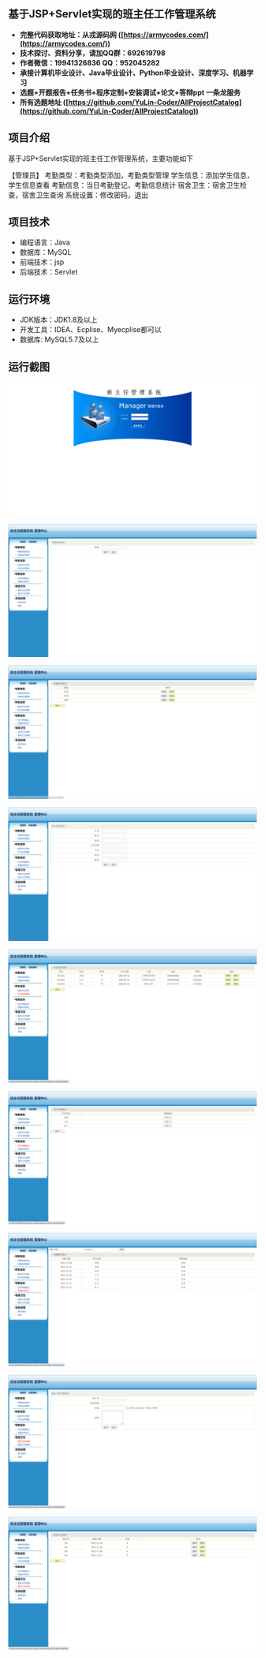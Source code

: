 ## 基于JSP+Servlet实现的班主任工作管理系统

- <b>完整代码获取地址：从戎源码网 ([https://armycodes.com/](https://armycodes.com/))</b>
- <b>技术探讨、资料分享，请加QQ群：692619798</b> 
- <b>作者微信：19941326836  QQ：952045282</b> 
- <b>承接计算机毕业设计、Java毕业设计、Python毕业设计、深度学习、机器学习</b>
- <b>选题+开题报告+任务书+程序定制+安装调试+论文+答辩ppt 一条龙服务</b>
- <b>所有选题地址 ([https://github.com/YuLin-Coder/AllProjectCatalog](https://github.com/YuLin-Coder/AllProjectCatalog)) </b>

## 项目介绍
基于JSP+Servlet实现的班主任工作管理系统，主要功能如下

【管理员】
考勤类型：考勤类型添加，考勤类型管理
学生信息：添加学生信息，学生信息查看
考勤信息：当日考勤登记，考勤信息统计
宿舍卫生：宿舍卫生检查，宿舍卫生查询
系统设置：修改密码，退出

## 项目技术
- 编程语言：Java
- 数据库：MySQL
- 前端技术：jsp
- 后端技术：Servlet

## 运行环境
- JDK版本：JDK1.8及以上
- 开发工具：IDEA、Ecplise、Myecplise都可以
- 数据库: MySQL5.7及以上

## 运行截图
![](screenshot/1.png)

![](screenshot/2.png)

![](screenshot/3.png)

![](screenshot/4.png)

![](screenshot/5.png)

![](screenshot/6.png)

![](screenshot/7.png)

![](screenshot/8.png)

![](screenshot/9.png)
